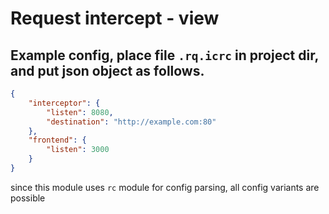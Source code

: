 # Request intercept - view

## Example config, place file `.rq.icrc` in project dir, and put json object as follows.

```json
{
    "interceptor": {
        "listen": 8080,
        "destination": "http://example.com:80"
    },
    "frontend": {
        "listen": 3000
    }
}
```

since this module uses `rc` module for config parsing, all config variants are possible
